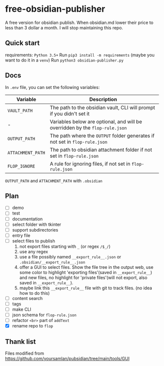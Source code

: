 # free-obsidian-publisher

A free version for obsidian publish. When obsidian.md lower their price to less than 3 dollar a month. I will stop maintaining this repo.

## Quick start

requirements: `Python 3.5+`
Run `pip3 install -m requirements` (maybe you want to do it in a `venv`)
Run `python3 obsidian-publisher.py`

## Docs

In `.env` file, you can set the following variables:

| Variable          | Description                                                                  |
| ----------------- | ---------------------------------------------------------------------------- |
| `VAULT_PATH`      | The path to the obsidian vault, CLI will prompt if you didn't set it         |
| -                 | Variables below are optional, and will be overridden by the `flop-rule.json` |
| `OUTPUT_PATH`     | The path where the `OUTPUT` folder generates if not set in `flop-rule.json`  |
| `ATTACHMENT_PATH` | The path to obsidian attachment folder if not set in `flop-rule.json`        |
| `FLOP_IGNORE`     | A rule for ignoring files, if not set in `flop-rule.json`                    |

`OUTPUT_PATH` and `ATTACHMENT_PATH` with `.obsidian`

## Plan

- [ ] demo
- [ ] test
- [ ] documentation
- [ ] select folder with tkinter
- [ ] support subdirectories
- [ ] entry file
- [ ] select files to publish
  1. not export files starting with `_` (or regex `/$_/`)
  2. use any regex
  3. use a file possibly named `__export_rule__.json` or `.obsidian/__export_rule__.json`
  4. offer a GUI to select files. Show the file tree in the output web, use some color to highlight 'exporting files'(saved in `__export_rule__`) and new files, no highlight for 'private files'(will not export, also saved in `__export_rule__`).
  5. maybe link this `__export_rule__` file with git to track files. (no idea how to do this)
- [ ] content search
- [ ] tags
- [ ] make CLI
- [ ] json schema for `flop-rule.json`
- [ ] refactor `<br>` part of `addText`
- [x] rename repo to `flop`

## Thank list

Files modified from https://github.com/yoursamlan/pubsidian/tree/main/tools/GUI
